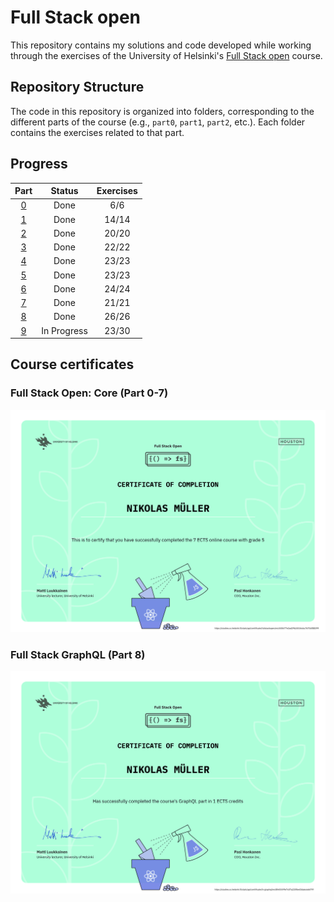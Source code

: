 # Full Stack open

This repository contains my solutions and code developed while working through the exercises of the University of Helsinki's [Full Stack open](https://fullstackopen.com/en/) course.

## Repository Structure

The code in this repository is organized into folders, corresponding to the different parts of the course (e.g., `part0`, `part1`, `part2`, etc.). Each folder contains the exercises related to that part.

## Progress

|     Part      |   Status    | Exercises |
| :-----------: | :---------: | :-------: |
| [0](./part0/) |    Done     |    6/6    |
| [1](./part1/) |    Done     |   14/14   |
| [2](./part2/) |    Done     |   20/20   |
| [3](./part3/) |    Done     |   22/22   |
| [4](./part4/) |    Done     |   23/23   |
| [5](./part5/) |    Done     |   23/23   |
| [6](./part6/) |    Done     |   24/24   |
| [7](./part7/) |    Done     |   21/21   |
| [8](./part8/) |    Done     |   26/26   |
| [9](./part9/) | In Progress |   23/30   |

## Course certificates

### Full Stack Open: Core (Part 0-7)

![Full Stack Open core Certificate](./img/certificate-fullstack.png)

### Full Stack GraphQL (Part 8)

![Full Stack Open GraphQL Certificate](./img/certificate-graphql.png)
